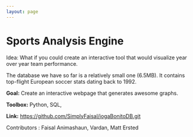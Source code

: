 ```yaml
---
layout: page
---
```


# Sports Analysis Engine

Idea: What if you could create an interactive tool that would visualize year over year team performance.

The database we have so far is a relatively small one (6.5MB). It contains top-flight European soccer stats dating back to 1992.

**Goal:** Create an interactive webpage that generates awesome graphs.

**Toolbox:** Python, SQL,

**Link:** https://github.com/SimplyFaisal/jogaBonitoDB.git

Contributors : Faisal Animashaun, Vardan, Matt Ersted
